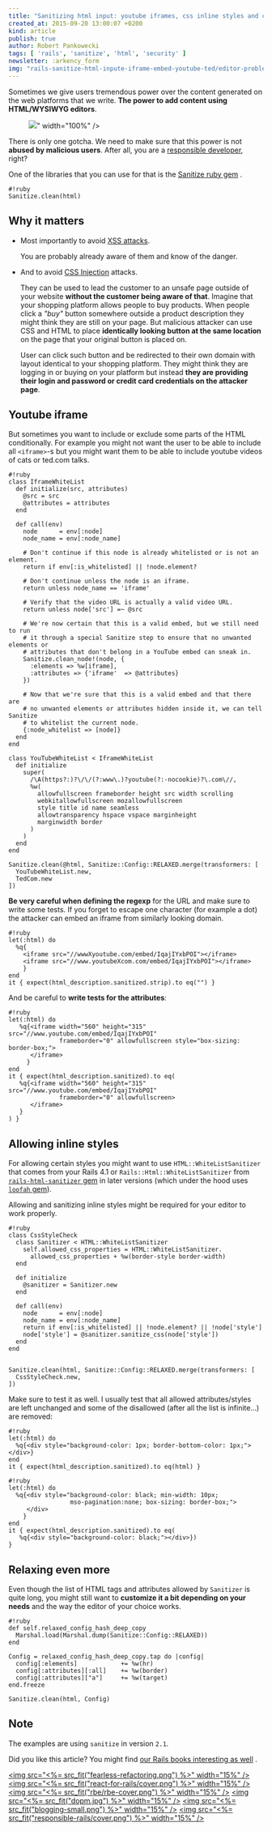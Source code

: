 ```yaml
---
title: "Sanitizing html input: youtube iframes, css inline styles and customization"
created_at: 2015-09-20 13:00:07 +0200
kind: article
publish: true
author: Robert Pankowecki
tags: [ 'rails', 'sanitize', 'html', 'security' ]
newsletter: :arkency_form
img: "rails-sanitize-html-inpute-iframe-embed-youtube-ted/editor-problem.jpg"
---
```


Sometimes we give users tremendous power over the content generated
on the web platforms that we write. **The power to add content using
HTML/WYSIWYG editors**.

<p>
  <figure>
    <img src="<%= src_fit("rails-sanitize-html-inpute-iframe-embed-youtube-ted/editor-problem.jpg") %>" width="100%" />
  </figure>
</p>

There is only one gotcha. We need to make sure
that this power is not **abused by malicious users**. After all,
you are a [responsible developer](/responsible-rails/), right?

<!-- more -->

One of the libraries that you can use for that is the [Sanitize ruby gem](https://github.com/rgrove/sanitize) .

```
#!ruby
Sanitize.clean(html)
```

## Why it matters

* Most importantly to avoid [XSS attacks](https://en.wikipedia.org/wiki/Cross-site_scripting).

    You are probably already aware of them and know of the danger.

* And to avoid [CSS Injection](https://www.owasp.org/index.php/Testing_for_CSS_Injection_(OTG-CLIENT-005)) attacks.

    They can be used to lead the customer to an unsafe page outside of your website **without
    the customer being aware of that**. Imagine that your shopping platform allows people to buy
    products. When people click a _"buy"_ button somewhere outside a product description they might
    think they are still on your page. But malicious attacker can use CSS and HTML to place
    **identically looking button at the same location** on the page that your original button is
    placed on.

    User can click such button and be redirected to their own domain with layout
    identical to your shopping platform. They might think they are logging in or buying on your platform but
    instead **they are providing their login and password or credit card credentials on the attacker page**.

## Youtube iframe

But sometimes you want to include or exclude some parts of the HTML conditionally. For example
you might not want the user to be able to include all `<iframe>`-s but you might want them
to be able to include youtube videos of cats or ted.com talks.

```
#!ruby
class IframeWhiteList
  def initialize(src, attributes)
    @src = src
    @attributes = attributes
  end

  def call(env)
    node      = env[:node]
    node_name = env[:node_name]

    # Don't continue if this node is already whitelisted or is not an element.
    return if env[:is_whitelisted] || !node.element?

    # Don't continue unless the node is an iframe.
    return unless node_name == 'iframe'

    # Verify that the video URL is actually a valid video URL.
    return unless node['src'] =~ @src

    # We're now certain that this is a valid embed, but we still need to run
    # it through a special Sanitize step to ensure that no unwanted elements or
    # attributes that don't belong in a YouTube embed can sneak in.
    Sanitize.clean_node!(node, {
      :elements => %w[iframe],
      :attributes => {'iframe'  => @attributes}
    })

    # Now that we're sure that this is a valid embed and that there are
    # no unwanted elements or attributes hidden inside it, we can tell Sanitize
    # to whitelist the current node.
    {:node_whitelist => [node]}
  end
end

class YouTubeWhiteList < IframeWhiteList
  def initialize
    super(
      /\A(https?:)?\/\/(?:www\.)?youtube(?:-nocookie)?\.com\//,
      %w(
        allowfullscreen frameborder height src width scrolling
        webkitallowfullscreen mozallowfullscreen
        style title id name seamless
        allowtransparency hspace vspace marginheight
        marginwidth border
      )
    )
  end
end

Sanitize.clean(@html, Sanitize::Config::RELAXED.merge(transformers: [
  YouTubeWhiteList.new,
  TedCom.new
])
```

**Be very careful when defining the regexp** for the URL and make sure to write some tests.
If you forget to escape one character (for example a dot) the attacker can embed
an iframe from similarly looking domain.

```
#!ruby
let(:html) do
  %q{
    <iframe src="//wwwXyoutube.com/embed/IqajIYxbPOI"></iframe>
    <iframe src="//www.youtubeXcom.com/embed/IqajIYxbPOI"></iframe>
    }
end
it { expect(html_description.sanitized.strip).to eq("") }
```

And be careful to **write tests for the attributes**:

```
#!ruby
let(:html) do
   %q{<iframe width="560" height="315" src="//www.youtube.com/embed/IqajIYxbPOI"
              frameborder="0" allowfullscreen style="box-sizing: border-box;">
      </iframe>
     }
end
it { expect(html_description.sanitized).to eq(
   %q{<iframe width="560" height="315" src="//www.youtube.com/embed/IqajIYxbPOI"
              frameborder="0" allowfullscreen>
      </iframe>
   }
) }
```

## Allowing inline styles

For allowing certain styles you might want to use `HTML::WhiteListSanitizer` that comes
from your Rails 4.1 or `Rails::Html::WhiteListSanitizer` from [`rails-html-sanitizer` gem](https://github.com/rails/rails-html-sanitizer)
in later versions (which under the hood uses [`loofah` gem](https://github.com/flavorjones/loofah)).

Allowing and sanitizing inline styles might be required for your editor to work properly.

```
#!ruby
class CssStyleCheck
  class Sanitizer < HTML::WhiteListSanitizer
    self.allowed_css_properties = HTML::WhiteListSanitizer.
      allowed_css_properties + %w(border-style border-width)
  end

  def initialize
    @sanitizer = Sanitizer.new
  end

  def call(env)
    node      = env[:node]
    node_name = env[:node_name]
    return if env[:is_whitelisted] || !node.element? || !node['style']
    node['style'] = @sanitizer.sanitize_css(node['style'])
  end
end


Sanitize.clean(html, Sanitize::Config::RELAXED.merge(transformers: [
  CssStyleCheck.new,
])
```

Make sure to test it as well. I usually test that all allowed attributes/styles
are left unchanged and some of the disallowed (after all the list is infinite...)
are removed:

```
#!ruby
let(:html) do
  %q{<div style="background-color: 1px; border-bottom-color: 1px;"></div>}
end
it { expect(html_description.sanitized).to eq(html) }
```

```
#!ruby
let(:html) do
  %q{<div style="background-color: black; min-width: 10px;
                 mso-pagination:none; box-sizing: border-box;">
     </div>
    }
end
it { expect(html_description.sanitized).to eq(
   %q{<div style="background-color: black;"></div>})
}
```

## Relaxing even more

Even though the list of HTML tags and attributes allowed by `Sanitizer` is quite long, you
might still want to **customize it a bit depending on your needs** and the
way the editor of your choice works.

```
#!ruby
def self.relaxed_config_hash_deep_copy
  Marshal.load(Marshal.dump(Sanitize::Config::RELAXED))
end

Config = relaxed_config_hash_deep_copy.tap do |config|
  config[:elements]            += %w(hr)
  config[:attributes][:all]    += %w(border)
  config[:attributes]["a"]     += %w(target)
end.freeze

Sanitize.clean(html, Config)
```

## Note

The examples are using `sanitize` in version `2.1`.

Did you like this article? You might find [our Rails books interesting as well](/products) .

<a href="http://controllers.rails-refactoring.com"><img src="<%= src_fit("fearless-refactoring.png") %>" width="15%" /></a>
<a href="/rails-react"><img src="<%= src_fit("react-for-rails/cover.png") %>" width="15%" /></a>
<a href="http://reactkungfu.com/react-by-example/"><img src="<%= src_fit("rbe/rbe-cover.png") %>" width="15%" /></a>
<a href="/async-remote"><img src="<%= src_fit("dopm.jpg") %>" width="15%" /></a>
<a href="https://arkency.dpdcart.com"><img src="<%= src_fit("blogging-small.png") %>" width="15%" /></a>
<a href="/responsible-rails"><img src="<%= src_fit("responsible-rails/cover.png") %>" width="15%" /></a>
